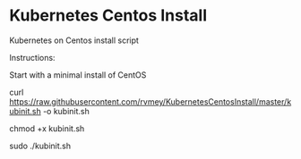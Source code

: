 # Kubernetes Centos Install
Kubernetes on Centos install script

Instructions:  

Start with a minimal install of CentOS

curl https://raw.githubusercontent.com/rvmey/KubernetesCentosInstall/master/kubinit.sh -o kubinit.sh

chmod +x kubinit.sh

sudo ./kubinit.sh
